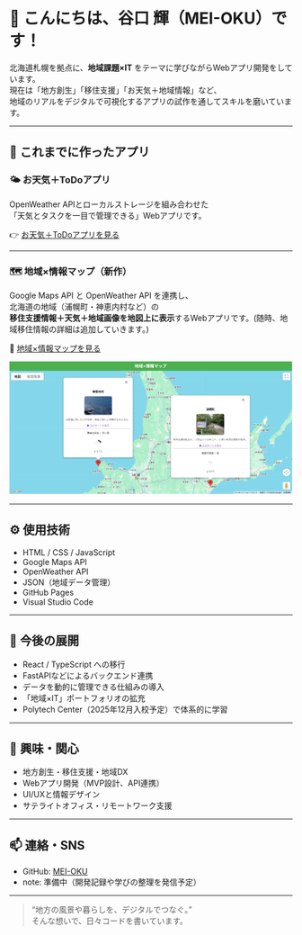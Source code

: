 # 👋 こんにちは、谷口 輝（MEI-OKU）です！

北海道札幌を拠点に、**地域課題×IT** をテーマに学びながらWebアプリ開発をしています。  
現在は「地方創生」「移住支援」「お天気＋地域情報」など、  
地域のリアルをデジタルで可視化するアプリの試作を通してスキルを磨いています。

---

## 🧭 これまでに作ったアプリ

### 🌤️ お天気＋ToDoアプリ
OpenWeather APIとローカルストレージを組み合わせた  
「天気とタスクを一目で管理できる」Webアプリです。

👉 [お天気＋ToDoアプリを見る](https://mei-oku.github.io/weather-todo-app/)

---

### 🗺️ 地域×情報マップ（新作）
Google Maps API と OpenWeather API を連携し、  
北海道の地域（浦幌町・神恵内村など）の  
**移住支援情報＋天気＋地域画像を地図上に表示**するWebアプリです。(随時、地域移住情報の詳細は追加していきます。)

📍 [地域×情報マップを見る](https://mei-oku.github.io/map_app/)

![地域×情報マップ スクリーンショット](https://github.com/MEI-OKU/map_app/blob/main/screenshot.png?raw=true)

---

## ⚙️ 使用技術
- HTML / CSS / JavaScript  
- Google Maps API  
- OpenWeather API  
- JSON（地域データ管理）  
- GitHub Pages  
- Visual Studio Code

---

## 🧩 今後の展開
- React / TypeScript への移行  
- FastAPIなどによるバックエンド連携  
- データを動的に管理できる仕組みの導入  
- 「地域×IT」ポートフォリオの拡充  
- Polytech Center（2025年12月入校予定）で体系的に学習

---

## 🌱 興味・関心
- 地方創生・移住支援・地域DX  
- Webアプリ開発（MVP設計、API連携）  
- UI/UXと情報デザイン  
- サテライトオフィス・リモートワーク支援

---

## 📫 連絡・SNS
- GitHub: [MEI-OKU](https://github.com/MEI-OKU)
- note: 準備中（開発記録や学びの整理を発信予定）

---

> “地方の風景や暮らしを、デジタルでつなぐ。”  
> そんな想いで、日々コードを書いています。

